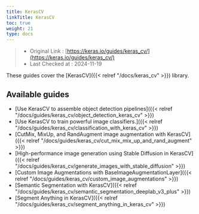 ```yaml
---
title: KerasCV
linkTitle: KerasCV
toc: true
weight: 21
type: docs
---
```


> - Original Link : [https://keras.io/guides/keras_cv/](https://keras.io/guides/keras_cv/)
> - Last Checked at : 2024-11-19

These guides cover the [KerasCV]({{< relref "/docs/keras_cv" >}}) library.

## Available guides

- [Use KerasCV to assemble object detection pipelines]({{< relref "/docs/guides/keras_cv/object_detection_keras_cv" >}})
- [Use KerasCV to train powerful image classifiers.]({{< relref "/docs/guides/keras_cv/classification_with_keras_cv" >}})
- [CutMix, MixUp, and RandAugment image augmentation with KerasCV]({{< relref "/docs/guides/keras_cv/cut_mix_mix_up_and_rand_augment" >}})
- [High-performance image generation using Stable Diffusion in KerasCV]({{< relref "/docs/guides/keras_cv/generate_images_with_stable_diffusion" >}})
- [Custom Image Augmentations with BaseImageAugmentationLayer]({{< relref "/docs/guides/keras_cv/custom_image_augmentations" >}})
- [Semantic Segmentation with KerasCV]({{< relref "/docs/guides/keras_cv/semantic_segmentation_deeplab_v3_plus" >}})
- [Segment Anything in KerasCV]({{< relref "/docs/guides/keras_cv/segment_anything_in_keras_cv" >}})
